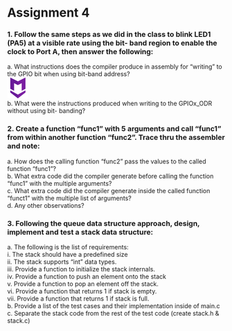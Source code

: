 # Assignment 4
### 1. Follow the same steps as we did in the class to blink LED1 (PA5) at a visible rate using the bit- band region to enable the clock to Port A, then answer the following:
  
  a. What instructions does the compiler produce in assembly for “writing” to the GPIO bit when using bit-band address?  
![alt text](https://github.com/adam-p/markdown-here/raw/master/src/common/images/icon48.png "Logo Title Text 1")  
  b. What were the instructions produced when writing to the GPIOx_ODR without using bit- banding?
  
### 2. Create a function “func1” with 5 arguments and call “func1” from within another function “func2”. Trace thru the assembler and note:
  a. How does the calling function “func2” pass the values to the called function “func1”?  
  b. What extra code did the compiler generate before calling the function “func1” with the multiple arguments?  
  c. What extra code did the compiler generate inside the called function “funct1” with the multiple list of arguments?  
  d. Any other observations?
  
### 3. Following the queue data structure approach, design, implement and test a stack data structure:
  a. The following is the list of requirements:  
    i. The stack should have a predefined size  
    ii. The stack supports “int” data types.  
    iii. Provide a function to initialize the stack internals.  
    iv. Provide a function to push an element onto the stack  
    v. Provide a function to pop an element off the stack.  
    vi. Provide a function that returns 1 if stack is empty.  
    vii. Provide a function that returns 1 if stack is full.  
  b. Provide a list of the test cases and their implementation inside of main.c  
  c. Separate the stack code from the rest of the test code (create stack.h & stack.c)  
